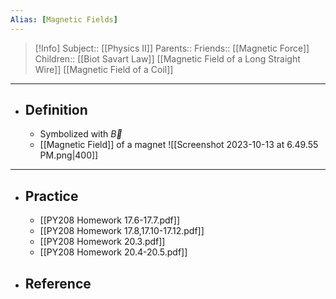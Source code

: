 ```yaml
---
Alias: [Magnetic Fields]
---
```

> [!Info]
> Subject:: [[Physics II]]
> Parents:: 
> Friends:: [[Magnetic Force]]
> Children:: [[Biot Savart Law]] [[Magnetic Field of a Long Straight Wire]] [[Magnetic Field of a Coil]]
---
- ## Definition
	- Symbolized with $\vec{B}$
	- [[Magnetic Field]] of a magnet
	  ![[Screenshot 2023-10-13 at 6.49.55 PM.png|400]]
---
- ## Practice
	- [[PY208 Homework 17.6-17.7.pdf]]
	- [[PY208 Homework 17.8,17.10-17.12.pdf]]
	- [[PY208 Homework 20.3.pdf]]
	- [[PY208 Homework 20.4-20.5.pdf]]
- ## Reference